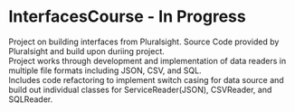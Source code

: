 # InterfacesCourse - In Progress
Project on building interfaces from Pluralsight. Source Code provided by Pluralsight and build upon duriing project. <br>
Project works through development and implementation of data readers in multiple file formats including JSON, CSV, and SQL.<br>
Includes code refactoring to implement switch casing for data source and build out individual classes for ServiceReader(JSON), CSVReader, and SQLReader.
